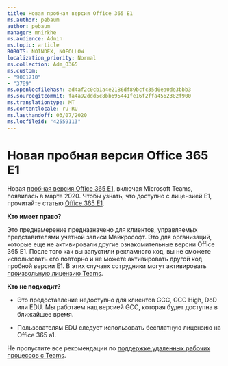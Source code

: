 ```yaml
---
title: Новая пробная версия Office 365 E1
ms.author: pebaum
author: pebaum
manager: mnirkhe
ms.audience: Admin
ms.topic: article
ROBOTS: NOINDEX, NOFOLLOW
localization_priority: Normal
ms.collection: Adm_O365
ms.custom:
- "9001710"
- "3789"
ms.openlocfilehash: ad4af2c0cb1a4e2186df89bcfc35d0ea0de3bbb3
ms.sourcegitcommit: fa4a92ddd5c8bb695441fe16f2ffa4562382f900
ms.translationtype: MT
ms.contentlocale: ru-RU
ms.lasthandoff: 03/07/2020
ms.locfileid: "42559113"
---
```

# <a name="new-office-365-e1-trial"></a>Новая пробная версия Office 365 E1

Новая [пробная версия Office 365 E1](https://docs.microsoft.com/MicrosoftTeams/e1-trial-license), включая Microsoft Teams, появилась в марте 2020. Чтобы узнать, что доступно с лицензией E1, прочитайте статью [Office 365 E1](https://www.microsoft.com/microsoft-365/business/office-365-enterprise-e1-business-software).

**Кто имеет право?**

Это преднамерение предназначено для клиентов, управляемых представителями учетной записи Майкрософт. Это для организаций, которые еще не активировали другие ознакомительные версии Office 365 E1. После того как вы запустили рекламного код, вы не сможете использовать его повторно и не можете активировать другой код пробной версии E1. В этих случаях сотрудники могут активировать [произвольную лицензию Teams](https://docs.microsoft.com/MicrosoftTeams/teams-exploratory).

**Кто не подходит?**

- Это предоставление недоступно для клиентов GCC, GCC High, DoD или EDU. Мы работаем над версией GCC, которая будет доступна в ближайшее время.

 - Пользователям EDU следует использовать бесплатную лицензию на Office 365 a1.

Не пропустите все рекомендации по [поддержке удаленных рабочих процессов с Teams](https://docs.microsoft.com/MicrosoftTeams/support-remote-work-with-teams).
